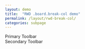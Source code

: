 ```yaml
---
layout: demo
title:  "RWD .board.break-col demo"
permalink: /layout/rwd-break-col/
categories: subpage
---
```

<div class="board break-col">
  <div class="toolbar">Primary Toolbar</div>
  <div class="play-area">
  </div>
  <div class="toolbar toolbar-secondary">Secondary Toolbar</div>
</div>
